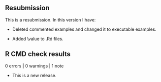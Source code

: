 ## Resubmission

This is a resubmission. In this version I have:

* Deleted commented examples and changed it to executable examples.

* Added \value to .Rd files.

## R CMD check results

0 errors | 0 warnings | 1 note

* This is a new release.
